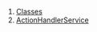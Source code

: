 

1. [Classes](file-___home_harshil_Desktop_open-source_palisadoes_talawa_lib_services_user_action_handler/#classes)
2. [ActionHandlerService](file-___home_harshil_Desktop_open-source_palisadoes_talawa_lib_services_user_action_handler/ActionHandlerService-class.html)

